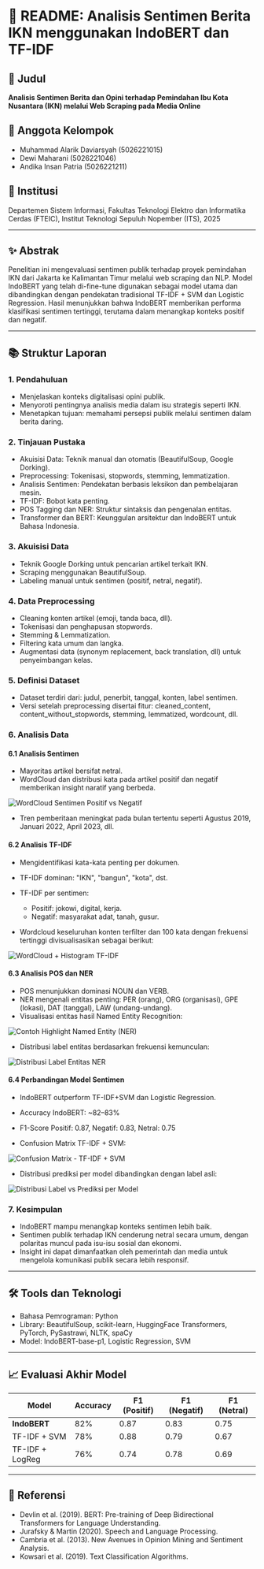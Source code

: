 # 📄 README: Analisis Sentimen Berita IKN menggunakan IndoBERT dan TF-IDF

## 📌 Judul

**Analisis Sentimen Berita dan Opini terhadap Pemindahan Ibu Kota Nusantara (IKN) melalui Web Scraping pada Media Online**

## 👥 Anggota Kelompok

* Muhammad Alarik Daviarsyah (5026221015)
* Dewi Maharani (5026221046)
* Andika Insan Patria (5026221211)

## 🏢 Institusi

Departemen Sistem Informasi, Fakultas Teknologi Elektro dan Informatika Cerdas (FTEIC), Institut Teknologi Sepuluh Nopember (ITS), 2025

---

## ✨ Abstrak

Penelitian ini mengevaluasi sentimen publik terhadap proyek pemindahan IKN dari Jakarta ke Kalimantan Timur melalui web scraping dan NLP. Model IndoBERT yang telah di-fine-tune digunakan sebagai model utama dan dibandingkan dengan pendekatan tradisional TF-IDF + SVM dan Logistic Regression. Hasil menunjukkan bahwa IndoBERT memberikan performa klasifikasi sentimen tertinggi, terutama dalam menangkap konteks positif dan negatif.

---

## 📚 Struktur Laporan

### 1. Pendahuluan

* Menjelaskan konteks digitalisasi opini publik.
* Menyoroti pentingnya analisis media dalam isu strategis seperti IKN.
* Menetapkan tujuan: memahami persepsi publik melalui sentimen dalam berita daring.

### 2. Tinjauan Pustaka

* Akuisisi Data: Teknik manual dan otomatis (BeautifulSoup, Google Dorking).
* Preprocessing: Tokenisasi, stopwords, stemming, lemmatization.
* Analisis Sentimen: Pendekatan berbasis leksikon dan pembelajaran mesin.
* TF-IDF: Bobot kata penting.
* POS Tagging dan NER: Struktur sintaksis dan pengenalan entitas.
* Transformer dan BERT: Keunggulan arsitektur dan IndoBERT untuk Bahasa Indonesia.

### 3. Akuisisi Data

* Teknik Google Dorking untuk pencarian artikel terkait IKN.
* Scraping menggunakan BeautifulSoup.
* Labeling manual untuk sentimen (positif, netral, negatif).

### 4. Data Preprocessing

* Cleaning konten artikel (emoji, tanda baca, dll).
* Tokenisasi dan penghapusan stopwords.
* Stemming & Lemmatization.
* Filtering kata umum dan langka.
* Augmentasi data (synonym replacement, back translation, dll) untuk penyeimbangan kelas.

### 5. Definisi Dataset

* Dataset terdiri dari: judul, penerbit, tanggal, konten, label sentimen.
* Versi setelah preprocessing disertai fitur: cleaned\_content, content\_without\_stopwords, stemming, lemmatized, wordcount, dll.

### 6. Analisis Data

#### 6.1 Analisis Sentimen

* Mayoritas artikel bersifat netral.
* WordCloud dan distribusi kata pada artikel positif dan negatif memberikan insight naratif yang berbeda.

![WordCloud Sentimen Positif vs Negatif](image/worcloudposnegikn.png)

* Tren pemberitaan meningkat pada bulan tertentu seperti Agustus 2019, Januari 2022, April 2023, dll.

#### 6.2 Analisis TF-IDF

* Mengidentifikasi kata-kata penting per dokumen.
* TF-IDF dominan: "IKN", "bangun", "kota", dst.
* TF-IDF per sentimen:

  * Positif: jokowi, digital, kerja.
  * Negatif: masyarakat adat, tanah, gusur.
* Wordcloud keseluruhan konten terfilter dan 100 kata dengan frekuensi tertinggi divisualisasikan sebagai berikut:

![WordCloud + Histogram TF-IDF](image/wordcloudikntopfrequent.png)

#### 6.3 Analisis POS dan NER

* POS menunjukkan dominasi NOUN dan VERB.
* NER mengenali entitas penting: PER (orang), ORG (organisasi), GPE (lokasi), DAT (tanggal), LAW (undang-undang).
* Visualisasi entitas hasil Named Entity Recognition:

![Contoh Highlight Named Entity (NER)](image/bowikn.png)

* Distribusi label entitas berdasarkan frekuensi kemunculan:

![Distribusi Label Entitas NER](image/nerikn.png)

#### 6.4 Perbandingan Model Sentimen

* IndoBERT outperform TF-IDF+SVM dan Logistic Regression.

* Accuracy IndoBERT: \~82–83%

* F1-Score Positif: 0.87, Negatif: 0.83, Netral: 0.75

* Confusion Matrix TF-IDF + SVM:

![Confusion Matrix - TF-IDF + SVM](image/confmatrixikn.png)

* Distribusi prediksi per model dibandingkan dengan label asli:

![Distribusi Label vs Prediksi per Model](image/grafiklabellingikn.png)

### 7. Kesimpulan

* IndoBERT mampu menangkap konteks sentimen lebih baik.
* Sentimen publik terhadap IKN cenderung netral secara umum, dengan polaritas muncul pada isu-isu sosial dan ekonomi.
* Insight ini dapat dimanfaatkan oleh pemerintah dan media untuk mengelola komunikasi publik secara lebih responsif.

---

## 🛠️ Tools dan Teknologi

* Bahasa Pemrograman: Python
* Library: BeautifulSoup, scikit-learn, HuggingFace Transformers, PyTorch, PySastrawi, NLTK, spaCy
* Model: IndoBERT-base-p1, Logistic Regression, SVM

---

## 📈 Evaluasi Akhir Model

| Model           | Accuracy | F1 (Positif) | F1 (Negatif) | F1 (Netral) |
| --------------- | -------- | ------------ | ------------ | ----------- |
| **IndoBERT**    | 82%      | 0.87         | 0.83         | 0.75        |
| TF-IDF + SVM    | 78%      | 0.88         | 0.79         | 0.67        |
| TF-IDF + LogReg | 76%      | 0.74         | 0.78         | 0.69        |


---

## 📌 Referensi

* Devlin et al. (2019). BERT: Pre-training of Deep Bidirectional Transformers for Language Understanding.
* Jurafsky & Martin (2020). Speech and Language Processing.
* Cambria et al. (2013). New Avenues in Opinion Mining and Sentiment Analysis.
* Kowsari et al. (2019). Text Classification Algorithms.
